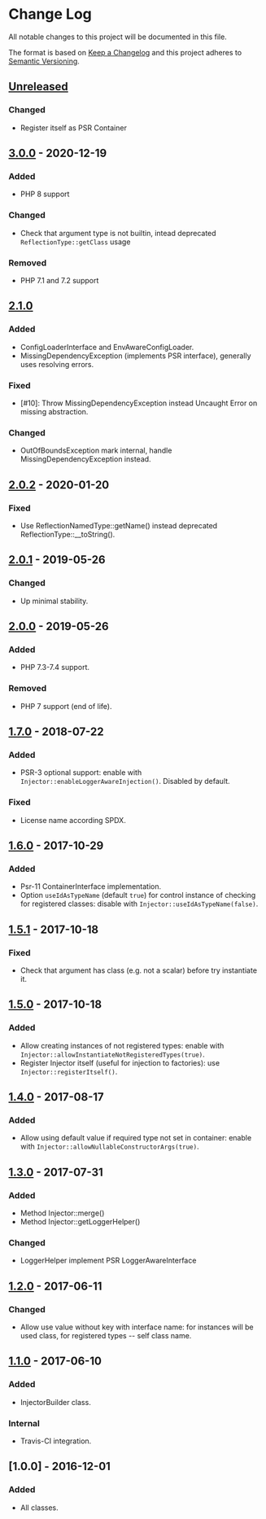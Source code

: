 # Change Log
All notable changes to this project will be documented in this file.

The format is based on [Keep a Changelog](http://keepachangelog.com/)
and this project adheres to [Semantic Versioning](http://semver.org/).

## [Unreleased]

### Changed
- Register itself as PSR Container 

## [3.0.0] - 2020-12-19
### Added
- PHP 8 support

### Changed
- Check that argument type is not builtin, intead deprecated `ReflectionType::getClass` usage

### Removed
- PHP 7.1 and 7.2 support

## [2.1.0]
### Added
- ConfigLoaderInterface and EnvAwareConfigLoader.
- MissingDependencyException (implements PSR interface), generally uses resolving errors. 

### Fixed
- [#10]: Throw MissingDependencyException instead Uncaught Error on missing abstraction.

### Changed
- OutOfBoundsException mark internal, handle MissingDependencyException instead.

## [2.0.2] - 2020-01-20
### Fixed
- Use ReflectionNamedType::getName() instead deprecated ReflectionType::__toString(). 

## [2.0.1] - 2019-05-26
### Changed
- Up minimal stability. 

## [2.0.0] - 2019-05-26
### Added 
- PHP 7.3-7.4 support. 

### Removed
- PHP 7 support (end of life). 

## [1.7.0] - 2018-07-22
### Added
- PSR-3 optional support: enable with `Injector::enableLoggerAwareInjection()`. Disabled by default. 

### Fixed
- License name according SPDX.

## [1.6.0] - 2017-10-29
### Added
- Psr-11 ContainerInterface implementation. 
- Option `useIdAsTypeName` (default `true`) for control instance of checking for registered classes: disable with `Injector::useIdAsTypeName(false)`.  

## [1.5.1] - 2017-10-18
### Fixed 
- Check that argument has class (e.g. not a scalar) before try instantiate it. 

## [1.5.0] - 2017-10-18
### Added
- Allow creating instances of not registered types: enable with `Injector::allowInstantiateNotRegisteredTypes(true)`.
- Register Injector itself (useful for injection to factories): use `Injector::registerItself()`. 

## [1.4.0] - 2017-08-17
### Added
- Allow using default value if required type not set in container: enable with `Injector::allowNullableConstructorArgs(true)`.

## [1.3.0] - 2017-07-31
### Added
- Method Injector::merge()
- Method Injector::getLoggerHelper()

### Changed
- LoggerHelper implement PSR LoggerAwareInterface

## [1.2.0] - 2017-06-11 
### Changed
- Allow use value without key with interface name: for instances will be used class, for registered types -- self class name.  

## [1.1.0] - 2017-06-10 
### Added
- InjectorBuilder class. 

### Internal 
- Travis-CI integration. 

## [1.0.0] - 2016-12-01
### Added
- All classes. 

[Unreleased]: https://github.com/FreeElephants/php-di/compare/3.0.0...HEAD
[3.0.0]: https://github.com/FreeElephants/php-di/compare/2.1.0...3.0.0
[2.1.0]: https://github.com/FreeElephants/php-di/compare/2.0.2...2.1.0
[2.0.2]: https://github.com/FreeElephants/php-di/compare/2.0.1...2.0.2
[2.0.1]: https://github.com/FreeElephants/php-di/compare/2.0.0...2.0.1
[2.0.0]: https://github.com/FreeElephants/php-di/compare/1.7.0...2.0.0
[1.7.0]: https://github.com/FreeElephants/php-di/compare/1.6.0...1.7.0
[1.6.0]: https://github.com/FreeElephants/php-di/compare/1.5.1...1.6.0
[1.5.1]: https://github.com/FreeElephants/php-di/compare/1.5.0...1.5.1
[1.5.0]: https://github.com/FreeElephants/php-di/compare/1.4.0...1.5.0
[1.4.0]: https://github.com/FreeElephants/php-di/compare/1.3.0...1.4.0
[1.3.0]: https://github.com/FreeElephants/php-di/compare/1.2.0...1.3.0
[1.2.0]: https://github.com/FreeElephants/php-di/compare/1.1.0...1.2.0
[1.1.0]: https://github.com/FreeElephants/php-di/compare/1.0.0...1.1.0
